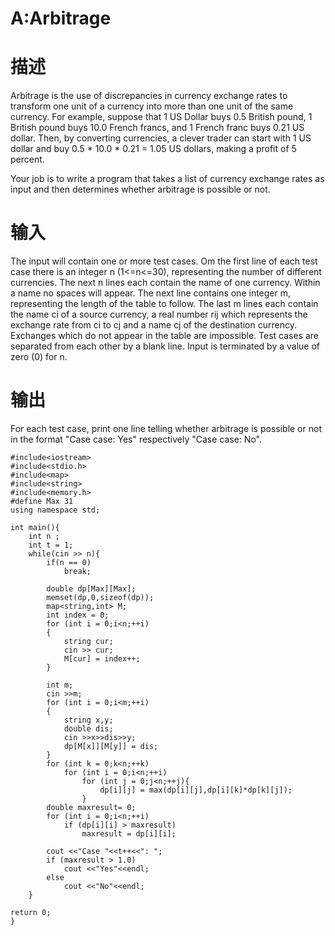 # A:Arbitrage

# 描述
Arbitrage is the use of discrepancies in currency exchange rates to transform one unit of a currency into more than one unit of the same currency. For example, suppose that 1 US Dollar buys 0.5 British pound, 1 British pound buys 10.0 French francs, and 1 French franc buys 0.21 US dollar. Then, by converting currencies, a clever trader can start with 1 US dollar and buy 0.5 * 10.0 * 0.21 = 1.05 US dollars, making a profit of 5 percent. 

Your job is to write a program that takes a list of currency exchange rates as input and then determines whether arbitrage is possible or not.

# 输入

The input will contain one or more test cases. Om the first line of each test case there is an integer n (1<=n<=30), representing the number of different currencies. The next n lines each contain the name of one currency. Within a name no spaces will appear. The next line contains one integer m, representing the length of the table to follow. The last m lines each contain the name ci of a source currency, a real number rij which represents the exchange rate from ci to cj and a name cj of the destination currency. Exchanges which do not appear in the table are impossible.
Test cases are separated from each other by a blank line. Input is terminated by a value of zero (0) for n.

# 输出

For each test case, print one line telling whether arbitrage is possible or not in the format "Case case: Yes" respectively "Case case: No".

	#include<iostream>
	#include<stdio.h>
	#include<map>
	#include<string>
	#include<memory.h>
	#define Max 31
	using namespace std;

	int main(){
		int n ;
		int t = 1;
		while(cin >> n){
			if(n == 0)
				break;

			double dp[Max][Max];
			memset(dp,0,sizeof(dp));
			map<string,int> M;
			int index = 0;
			for (int i = 0;i<n;++i)
			{
				string cur;
				cin >> cur;
				M[cur] = index++;
			}	 

			int m;
			cin >>m;
			for (int i = 0;i<m;++i)
			{
				string x,y;
				double dis;
				cin >>x>>dis>>y;
				dp[M[x]][M[y]] = dis;
			}
			for (int k = 0;k<n;++k)
				for (int i = 0;i<n;++i)
					for (int j = 0;j<n;++j){
						dp[i][j] = max(dp[i][j],dp[i][k]*dp[k][j]);
					}
			double maxresult= 0;
			for (int i = 0;i<n;++i)
				if (dp[i][i] > maxresult)
					maxresult = dp[i][i];

			cout <<"Case "<<t++<<": ";
			if (maxresult > 1.0)
				cout <<"Yes"<<endl;
			else
				cout <<"No"<<endl;
		}

	return 0;
	}